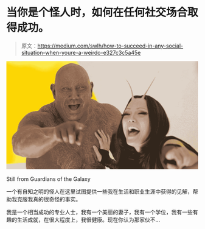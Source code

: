 # 当你是个怪人时，如何在任何社交场合取得成功。

> 原文：<https://medium.com/swlh/how-to-succeed-in-any-social-situation-when-youre-a-weirdo-e327c3c5a45e>

![](img/4ec3cca3751aa643d655f0840f9d013b.png)

Still from Guardians of the Galaxy

一个有自知之明的怪人在这里试图提供一些我在生活和职业生涯中获得的见解，帮助我克服我真的很奇怪的事实。

我是一个相当成功的专业人士，我有一个美丽的妻子，我有一个学位，我有一些有趣的生活成就，在很大程度上，我很健康。现在你认为那家伙不…